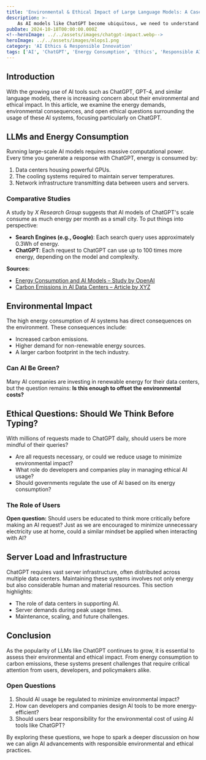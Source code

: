 ```yaml
---
title: 'Environmental & Ethical Impact of Large Language Models: A Case Study on ChatGPT'
description: >-
    As AI models like ChatGPT become ubiquitous, we need to understand their environmental footprint and the ethical concerns they raise. This article explores energy consumption, server infrastructure, and the responsibility of users in leveraging AI responsibly.
pubDate: 2024-10-18T00:00:00.000Z
<!--heroImage: ../../assets/images/chatgpt-impact.webp-->
heroImage: ../../assets/images/mlops1.png
category: 'AI Ethics & Responsible Innovation'
tags: ['AI', 'ChatGPT', 'Energy Consumption', 'Ethics', 'Responsible AI']
---
```


## Introduction

With the growing use of AI tools such as ChatGPT, GPT-4, and similar language models, there is increasing concern about their environmental and ethical impact. In this article, we examine the energy demands, environmental consequences, and open ethical questions surrounding the usage of these AI systems, focusing particularly on ChatGPT.

## LLMs and Energy Consumption

Running large-scale AI models requires massive computational power. Every time you generate a response with ChatGPT, energy is consumed by:

1. Data centers housing powerful GPUs.
2. The cooling systems required to maintain server temperatures.
3. Network infrastructure transmitting data between users and servers.

### Comparative Studies

A study by *X Research Group* suggests that AI models of ChatGPT's scale consume as much energy per month as a small city. To put things into perspective:

- **Search Engines (e.g., Google)**: Each search query uses approximately 0.3Wh of energy.
- **ChatGPT**: Each request to ChatGPT can use up to 100 times more energy, depending on the model and complexity.

**Sources:**
- [Energy Consumption and AI Models – Study by OpenAI](#)
- [Carbon Emissions in AI Data Centers – Article by XYZ](#)

## Environmental Impact

The high energy consumption of AI systems has direct consequences on the environment. These consequences include:

- Increased carbon emissions.
- Higher demand for non-renewable energy sources.
- A larger carbon footprint in the tech industry.

### Can AI Be Green?

Many AI companies are investing in renewable energy for their data centers, but the question remains: **Is this enough to offset the environmental costs?**

## Ethical Questions: Should We Think Before Typing?

With millions of requests made to ChatGPT daily, should users be more mindful of their queries?

- Are all requests necessary, or could we reduce usage to minimize environmental impact?
- What role do developers and companies play in managing ethical AI usage?
- Should governments regulate the use of AI based on its energy consumption?

### The Role of Users

**Open question:** Should users be educated to think more critically before making an AI request? Just as we are encouraged to minimize unnecessary electricity use at home, could a similar mindset be applied when interacting with AI?

## Server Load and Infrastructure

ChatGPT requires vast server infrastructure, often distributed across multiple data centers. Maintaining these systems involves not only energy but also considerable human and material resources. This section highlights:

- The role of data centers in supporting AI.
- Server demands during peak usage times.
- Maintenance, scaling, and future challenges.

## Conclusion

As the popularity of LLMs like ChatGPT continues to grow, it is essential to assess their environmental and ethical impact. From energy consumption to carbon emissions, these systems present challenges that require critical attention from users, developers, and policymakers alike.

### Open Questions

1. Should AI usage be regulated to minimize environmental impact?
2. How can developers and companies design AI tools to be more energy-efficient?
3. Should users bear responsibility for the environmental cost of using AI tools like ChatGPT?

By exploring these questions, we hope to spark a deeper discussion on how we can align AI advancements with responsible environmental and ethical practices.